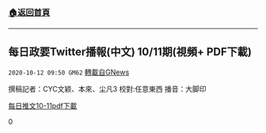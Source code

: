 ###  [:house:返回首頁](https://github.com/ourhimalayas/txt)
---

## 每日政要Twitter播報(中文) 10/11期(視頻+ PDF下載)
`2020-10-12 09:50 GM62` [轉載自GNews](https://gnews.org/zh-hant/419685/)

撰稿記者：CYC文颖、本來、尘凡3
校對:任意東⻄
播⾳：⼤脚印

[每日推文10-11pdf](https://s3.amazonaws.com/gnews-media-offload/wp-content/uploads/2020/10/12094753/10-11%E4%BB%BB%E6%84%8F%E6%9D%B1%E8%A5%BFpdf.pdf)[下載](https://s3.amazonaws.com/gnews-media-offload/wp-content/uploads/2020/10/12094753/10-11%E4%BB%BB%E6%84%8F%E6%9D%B1%E8%A5%BFpdf.pdf)



0
